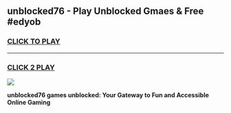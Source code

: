 
## unblocked76 - Play Unblocked Gmaes & Free #edyob
<h3>
<a href="https://news.freeplayer.one?title=unblocked76&ref=24F">CLICK TO PLAY</a></h3>
<hr>

<h3>
<a href="https://news.freeplayer.one?title=unblocked76&ref=24F">CLICK 2 PLAY</a>
  
</h3>

<a href="https://news.freeplayer.one?title=unblocked76&ref=24F/"><img src="https://clearcache.store/games.png"></a>


**unblocked76 games unblocked: Your Gateway to Fun and Accessible Online Gaming**
